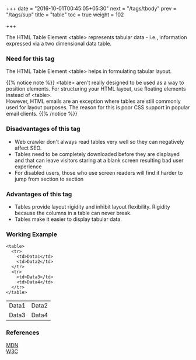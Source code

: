 +++
date = "2016-10-01T00:45:05+05:30"
next = "/tags/tbody"
prev = "/tags/sup"
title = "table"
toc = true
weight = 102

+++

The HTML Table Element <span class='tag-span'>&lt;table&gt;</span> represents tabular data - i.e., information expressed via a two dimensional data table.

<h3>Need for this tag</h3>

<p>The HTML Table Element <span class='tag-span'>&lt;table&gt;</span> helps in formulating tabular layout.</p>

{{% notice note %}}
  <span class='tag-span'>&lt;table&gt;</span> aren't really designed to be used as a way to position elements. For structuring your HTML layout, use floating elements instead of <span class='tag-span'>&lt;table&gt;</span>.<br>
  However, HTML emails are an exception where tables are still commonly used for layout purposes. The reason for this is poor CSS support in popular email clients.
{{% /notice %}}

<h3>Disadvantages of this tag</h3>

<ul>
  <li>Web crawler don't always read tables very well so they can negatively affect SEO.</li>

  <li>Tables need to be completely downloaded before they are displayed and that can leave visitors staring at a blank screen resulting bad user experience</li>

  <li>For disabled users, those who use screen readers will find it harder to jump from section to section</li>

</ul>

<h3>Advantages of this tag</h3>

<ul>
  <li>Tables provide layout rigidity and inhibit layout flexibility. Rigidity because the columns in a table can never break.</li>

  <li>Tables make it easier to display tabular data.</li>
</ul>

<h3>Working Example</h3>

    <table>
      <tr>
        <td>Data1</td>
        <td>Data2</td>
      </tr>
      <tr>
        <td>Data3</td>
        <td>Data4</td>
      </tr>
    </table>

<table>
  <tr>
    <td>Data1</td>
    <td>Data2</td>
  </tr>
  <tr>
    <td>Data3</td>
    <td>Data4</td>
  </tr>
</table>

<h3>References</h3>

[MDN](https://developer.mozilla.org/en/docs/Web/HTML/Element/table)
<br>
[W3C](https://www.w3.org/TR/html5/tabular-data.html)
